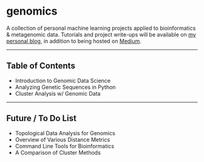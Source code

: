 # genomics
A collection of personal machine learning projects applied to bioinformatics &amp; metagenomic data.  Tutorials and project write-ups will be available on [my personal blog](https://mundyreimer.github.io/), in addition to being hosted on [Medium](https://medium.com/@mundyreimer).

---

## Table of Contents
* Introduction to Genomic Data Science
* Analyzing Genetic Sequences in Python
* Cluster Analysis w/ Genomic Data

---

## Future / To Do List
* Topological Data Analysis for Genomics
* Overview of Various Distance Metrics
* Command Line Tools for Bioinformatics
* A Comparison of Cluster Methods


